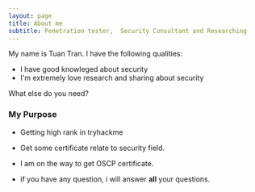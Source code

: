 ```yaml
---
layout: page
title: About me
subtitle: Penetration tester,  Security Consultant and Researching
---
```


My name is Tuan Tran. I have the following qualities:

- I have good knowleged about security
- I'm extremely love research and sharing about security

What else do you need?

### My Purpose 
- Getting high rank in tryhackme
- Get some certificate relate to security field.
- I am on the way to get OSCP certificate.

 - if you have any question, i will answer **all** your questions.
